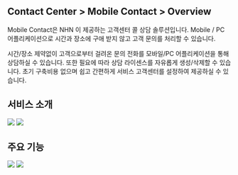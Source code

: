 ## Contact Center > Mobile Contact > Overview
Mobile Contact은 NHN 이 제공하는 고객센터 콜 상담 솔루션입니다. 
Mobile / PC 어플리케이션으로 시간과 장소에 구애 받지 않고 고객 문의를 처리할 수 있습니다.

시간/장소 제약없이 고객으로부터 걸려온 문의 전화를 모바일/PC 어플리케이션을 통해 상담하실 수 있습니다. 또한 필요에 따라 상담 라이센스를 자유롭게 생성/삭제할 수 있습니다. 초기 구축비용 없으며 쉽고 간편하게 서비스 고객센터를 설정하여 제공하실 수 있습니다.

## 서비스 소개
![](http://static.toastoven.net/prod_contact_center/MC_overview_1_modified.png)
![](http://static.toastoven.net/prod_contact_center/MC_overview_2_modified.png)


## 주요 기능
![](http://static.toastoven.net/prod_contact_center/MC_overview_3_modified.png)
![](http://static.toastoven.net/prod_contact_center/MC_overview_4_modified.png)
